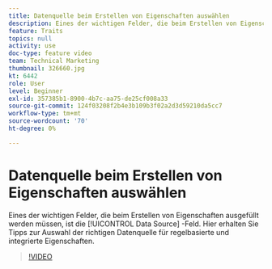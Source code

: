 ```yaml
---
title: Datenquelle beim Erstellen von Eigenschaften auswählen
description: Eines der wichtigen Felder, die beim Erstellen von Eigenschaften ausgefüllt werden müssen, ist das Feld Datenquelle . Hier erhalten Sie Tipps zur Auswahl der richtigen Datenquelle für regelbasierte und integrierte Eigenschaften.
feature: Traits
topics: null
activity: use
doc-type: feature video
team: Technical Marketing
thumbnail: 326660.jpg
kt: 6442
role: User
level: Beginner
exl-id: 357385b1-8900-4b7c-aa75-de25cf008a33
source-git-commit: 124f03208f2b4e3b109b3f02a2d3d59210da5cc7
workflow-type: tm+mt
source-wordcount: '70'
ht-degree: 0%

---
```


# Datenquelle beim Erstellen von Eigenschaften auswählen

Eines der wichtigen Felder, die beim Erstellen von Eigenschaften ausgefüllt werden müssen, ist die [!UICONTROL Data Source] -Feld. Hier erhalten Sie Tipps zur Auswahl der richtigen Datenquelle für regelbasierte und integrierte Eigenschaften.

>[!VIDEO](https://video.tv.adobe.com/v/326660/?quality=12&learn=on)
